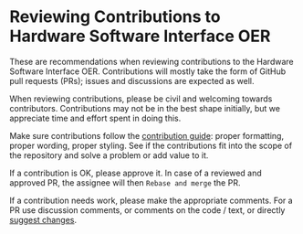# Reviewing Contributions to Hardware Software Interface OER

These are recommendations when reviewing contributions to the Hardware Software Interface OER.
Contributions will mostly take the form of GitHub pull requests (PRs);
issues and discussions are expected as well.

When reviewing contributions, please be civil and welcoming towards contributors.
Contributions may not be in the best shape initially, but we appreciate time and effort spent in doing this.

Make sure contributions follow the [contribution guide](CONTRIBUTING.md): proper formatting, proper wording, proper styling.
See if the contributions fit into the scope of the repository and solve a problem or add value to it.

If a contribution is OK, please approve it.
In case of a reviewed and approved PR, the assignee will then `Rebase and merge` the PR.

If a contribution needs work, please make the appropriate comments.
For a PR use discussion comments, or comments on the code / text, or directly [suggest changes](https://thenextweb.com/news/github-launches-suggested-changes-to-make-it-easier-to-collaborate-within-pull-requests).
